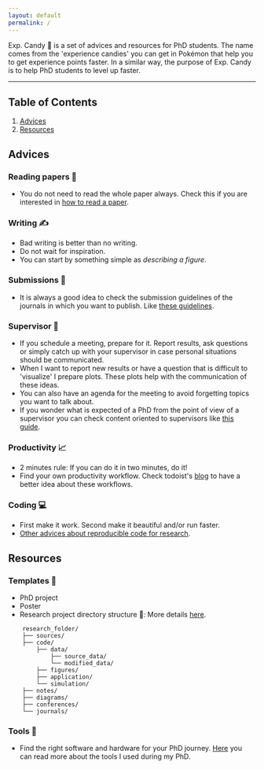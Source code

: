 ```yaml
---
layout: default
permalink: /
---
```


Exp. Candy 🍬 is a set of advices and resources for PhD students. The name comes from the 'experience candies' you can get in Pokémon that help you to get experience points faster. In a similar way, the purpose of Exp. Candy is to help PhD students to level up faster.

***

## Table of Contents
1. [Advices](#advices)
2. [Resources](#resources)


## Advices

### Reading papers 📑

- You do not need to read the whole paper always. Check this if you are interested in [how to read a paper](https://dl.acm.org/doi/pdf/10.1145/1273445.1273458?casa_token=hFk2RjmkH50AAAAA:M4XqTF39CjM8F0jmrvyCncElNysNE8bfm-KcAOGzTEjh1UvJO3e3PkfyqZbLxAqXozcJEFFq3K4).

### Writing ✍️

- Bad writing is better than no writing. 
- Do not wait for inspiration.
- You can start by something simple as *describing a figure*.

### Submissions 📄

- It is always a good idea to check the submission guidelines of the journals in which you want to publish. Like [these guidelines](https://www.springer.com/journal/10596/submission-guidelines).

### Supervisor 🧙

- If you schedule a meeting, prepare for it. Report results, ask questions or simply catch up with your supervisor in case personal situations should be communicated.
- When I want to report new results or have a question that is difficult to 'visualize' I prepare plots. These plots help with the communication of these ideas.
- You can also have an agenda for the meeting to avoid forgetting topics you want to talk about.
- If you wonder what is expected of a PhD from the point of view of a supervisor you can check content oriented to supervisors like [this guide](https://www.ithinkwell.com.au/ebooks/ebook-supervising-phd-students).

### Productivity 📈

- 2 minutes rule: If you can do it in two minutes, do it!
- Find your own productivity workflow. Check todoist's [blog](https://blog.doist.com/) to have a better idea about these workflows.

### Coding 💻

- First make it work. Second make it beautiful and/or run faster.
- [Other advices about reproducible code for research](https://folk.ntnu.no/susanany/posts/tips-for-reproducible-research/).

## Resources

### Templates 📜

- PhD project
- Poster
- Research project directory structure 📂: More details [here](https://folk.ntnu.no/susanany/posts/a-directory-structure-for-research-projects/).

```tree
    research_folder/
    ├── sources/
    ├── code/
        ├── data/
            ├── source_data/
            └── modified_data/
        ├── figures/
        ├── application/
        └── simulation/
    ├── notes/
    ├── diagrams/
    ├── conferences/
    └── journals/
```

### Tools 🧰

- Find the right software and hardware for your PhD journey. [Here](https://folk.ntnu.no/susanany/posts/tools-research-workflow/) you can read more about the tools I used during my PhD.

